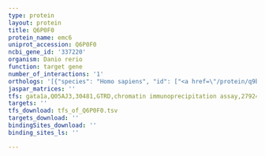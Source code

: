 ```yaml
---
type: protein
layout: protein
title: Q6P0F0
protein_name: emc6
uniprot_accession: Q6P0F0
ncbi_gene_id: '337220'
organism: Danio rerio
function: target gene
number_of_interactions: '1'
orthologs: '[{"species": "Homo sapiens", "id": ["<a href=\"/protein/q9bv81\">Q9BV81</a>"]}, {"species": "Mus musculus", "id": ["<a href=\"/protein/q9cqw0\">Q9CQW0</a>"]}, {"species": "Rattus norvegicus", "id": ["<a href=\"/protein/d4abx9\">D4ABX9</a>"]}, {"species": "Drosophila melanogaster", "id": ["<a href=\"/protein/q9vbz8\">Q9VBZ8</a>"]}, {"species": "Caenorhabditis elegans", "id": ["<a href=\"/protein/q7kpw6\">Q7KPW6</a>"]}]'
jaspar_matrices: ''
tfs: gata1a,Q05AJ3,30481,GTRD,chromatin immunoprecipitation assay,27924024%5Buid%5D,No
targets: ''
tfs_download: tfs_of_Q6P0F0.tsv
targets_download: ''
bindingSites_download: ''
binding_sites_ls: ''

---
```

